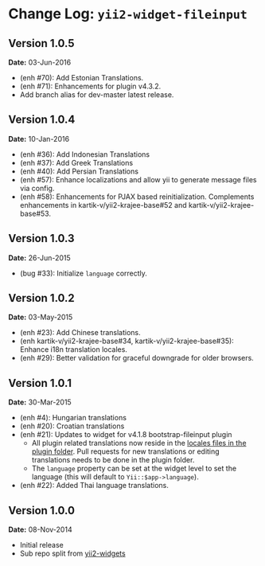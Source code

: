Change Log: `yii2-widget-fileinput`
===================================

## Version 1.0.5

**Date:** 03-Jun-2016

- (enh #70): Add Estonian Translations.
- (enh #71): Enhancements for plugin v4.3.2.
- Add branch alias for dev-master latest release.

## Version 1.0.4

**Date:** 10-Jan-2016

- (enh #36): Add Indonesian Translations
- (enh #37): Add Greek Translations
- (enh #40): Add Persian Translations
- (enh #57): Enhance localizations and allow yii to generate message files via config.
- (enh #58): Enhancements for PJAX based reinitialization. Complements enhancements in kartik-v/yii2-krajee-base#52 and kartik-v/yii2-krajee-base#53.

## Version 1.0.3

**Date:** 26-Jun-2015

- (bug #33): Initialize `language` correctly.

## Version 1.0.2

**Date:** 03-May-2015

- (enh #23): Add Chinese translations.
- (enh kartik-v/yii2-krajee-base#34, kartik-v/yii2-krajee-base#35): Enhance i18n translation locales. 
- (enh #29): Better validation for graceful downgrade for older browsers.

## Version 1.0.1

**Date:** 30-Mar-2015

- (enh #4): Hungarian translations
- (enh #20): Croatian translations
- (enh #21): Updates to widget for v4.1.8 bootstrap-fileinput plugin
    - All plugin related translations now reside in the [locales files in the plugin folder](http://github.com/kartik-v/bootstrap-fileinput/js). Pull requests for new translations or editing translations needs to be done in the plugin folder.
    - The `language` property can be set at the widget level to set the language (this will default to `Yii::$app->language`).
- (enh #22): Added Thai language translations.

## Version 1.0.0

**Date:** 08-Nov-2014

- Initial release 
- Sub repo split from [yii2-widgets](https://github.com/kartik-v/yii2-widgets)
